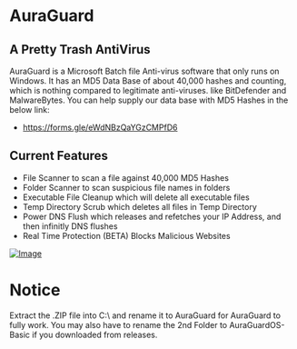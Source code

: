 # AuraGuard

## A Pretty Trash AntiVirus ##

AuraGuard is a Microsoft Batch file Anti-virus software
that only runs on Windows.  It has an MD5 Data Base of
about 40,000 hashes and counting, which is nothing
compared to legitimate anti-viruses. like BitDefender
and MalwareBytes.  You can  help supply our data base
with MD5 Hashes in the below link:
- https://forms.gle/eWdNBzQaYGzCMPfD6


## Current Features ##
- File Scanner to scan a file against 40,000 MD5 Hashes
- Folder Scanner to scan suspicious file names in folders
- Executable File Cleanup which will delete all executable files
- Temp Directory Scrub which deletes all files in Temp Directory
- Power DNS Flush which releases and refetches your IP Address, and then infinitly DNS flushes
- Real Time Protection (BETA) Blocks Malicious Websites

[![Image](https://img.shields.io/badge/Download-V0.5%20BETA-success?style=for-the-badge)](https://github.com/AuraProgramming/AuraGuardOS/archive/refs/tags/BETA0.5.zip)


# Notice
Extract the .ZIP file into C:\ and rename it to AuraGuard for AuraGuard to fully work.
You may also have to rename the 2nd Folder to AuraGuardOS-Basic if you downloaded from
releases.
